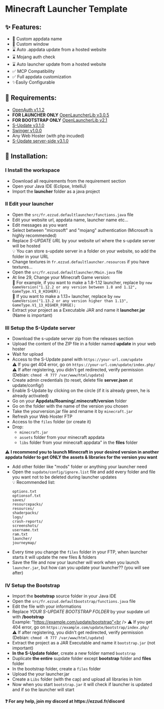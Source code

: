 # Minecraft Launcher Template

<h2>✨ Features:</h2>

<p>

- 🎈 Custom appdata name
- 🎈 Custom window
- ⌛ Auto .appdata update from a hosted website
- ⌛ Mojang auth check
- ⌛ Auto launcher update from a hosted website
- ✅ MCP Compatibility
- ✅ Full appdata customization
- ✨Easily Configurable

</p>

<h2>🛑 Requirements:</h2>

<p>

- [OpenAuth v1.1.2](https://ezzud.fr/others/openauth-1.1.2.jar)
- **FOR LAUNCHER ONLY** [OpenLauncherLib v3.0.5](https://ezzud.fr/others/openlauncherlib-3.0.5.jar)
- **FOR BOOTSTRAP ONLY** [OpenLauncherLib v2.1](https://ezzud.fr/others/openlauncherlib-2.1-SNAPSHOT.jar)
- [S-Update v3.1.0](https://ezzud.fr/others/s-update-3.1.0-BETA.jar)
- [Swinger v1.0.0](https://ezzud.fr/others/swinger-1.0.0-BETA.jar)
- Any Web Hoster (with php incuded)
- [S-Update server-side v3.1.0](https://github.com/Litarvan/S-Update-Server/releases)

</p>

<h2>📜 Installation:</h2>

<h3>I Install the workspace</h3>
<p>

- Download all requirements from the requirement section 
- Open your Java IDE (Eclipse, IntelliJ)
- Import the **launcher** folder as a java project


</p>

<h3>II Edit your launcher</h3>

<p>

- Open the `src/fr.ezzud.defaultlauncher/functions.java` file
- Edit your website url, appdata name, launcher name etc...
- Edit messages as you want
- Select between "microsoft" and "mojang" authentication (Microsoft is highly recommended)
- Replace *S-UPDATE URL* by your website url where the s-update server will be hosted <br>
💡 You can store s-update server in a folder on your website, so add the folder in your URL
- Change textures in `fr.ezzud.defaultlauncher.resources` if you have textures...
- Open the `src/fr.ezzud.defaultlauncher/Main.java` file
- At line 29, Change your Minecraft Game version:<br>
📢 For example, if you want to make a 1.8-1.12 launcher, replace by ```new GameVersion("1.12.2 or any version between 1.8 and 1.12", GameType.V1_8_HIGHER);```<br>
📢 If you want to make a 1.13+ launcher, replace by ```new GameVersion("1.13.2 or any version higher than 1.13", GameType.V1_13_HIGHER_FORGE);```
- Extract your project as a Executable JAR and name it **launcher.jar** (Name is important)

</p>

<h3>III Setup the S-Update server</h3>

<p>

- Download the s-update server zip from the releases section
- Upload the content of the ZIP file in a folder named **update** in your web hoster
- Wait for upload
- Access to the S-Update panel with `https://your-url.com/update`<br />
  ⚠ If you get 404 error, go on `https://your-url.com/update/index.php/`<br />
  ⚠ If after registering, you didn't get redirected, verify permission (Debian: `chmod -R 777 /var/www/html/update`)<br />
- Create admin credentials (to reset, delete file **server.json** at update/config/)
- Enable S-Update by clicking on the circle (if it is already green, he is already activated) 
- Go on your **Appdata/Roaming/.minecraft/version** folder
- Go on the folder with the name of the version you chosen
- Take the yourversion.jar file and rename it by `minecraft.jar`
- Refresh your Web Hoster FTP
- Access to the `files` folder (or create it)
- Drop:<br>
  - `minecraft.jar`
  - `assets` folder from your minecraft appdata
  - `libs` folder from your minecraft appdata"
  in the **files** folder

⚠ **I recommend you to launch Minecraft in your desired version in another appdata folder to get ONLY the assets & libraries for the version you want**
- Add other folder like "mods" folder or anything your launcher need
- Open the `supdate/config/ignore.list` file and add every folder and file you want not to be deleted during launcher updates<br>
💡 Recommended list:<br>
  ```
  options.txt
  optionsof.txt
  saves/
  resourcepacks/
  resources/
  shaderpacks/
  logs/
  crash-reports/
  screenshots/
  username.txt
  ram.txt
  launcher/
  journeymap/
  ```
- Every time you change the `files` folder in your FTP, when launcher starts it will update the new files & folders
- Save the file and now your launcher will work when you launch `launcher.jar`, but how can you update your launcher?? (you will see after)

</p>


<h3>IV Setup the Bootstrap</h3>

<p>

- Import the **bootstrap** source folder in your Java IDE 
- Open the `src/fr.ezzud.defaultbootstrap/functions.java` file
- Edit the file with your informations
- Replace *YOUR S-UPDATE BOOTSTRAP FOLDER* by your supdate url with **/bootstrap**<br>
Example: "https://example.com/update/bootstrap"<br />
  ⚠ If you get 404 error, go on `https://example.com/update/bootstrap/index.php/`<br />
  ⚠ If after registering, you didn't get redirected, verify permission (Debian: `chmod -R 777 /var/www/html/update`)<br />
- Extract the project as a JAR Executable and name it `bootstrap.jar` (not important)
- **In the S-Update folder**, create a new folder named `bootstrap`
- Duplicate __the entire__ supdate folder except **bootstrap** folder and **files** folder
- In the bootstrap folder, create a `files` folder
- Upload the your launcher.jar
- Create a `Libs` folder (with the cap) and upload all libraries in him
- Now when you start `bootstrap.jar` it will check if launcher is updated and if so the launcher will start

</p>

<h4>❓ For any help, join my discord at https://ezzud.fr/discord</h4>
